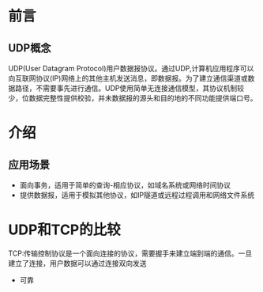 # 前言

## UDP概念

UDP(User Datagram Protocol)用户数据报协议。通过UDP,计算机应用程序可以向互联网协议(IP)网络上的其他主机发送消息，即数据报。为了建立通信渠道或数据路径，不需要事先进行通信。UDP使用简单无连接通信模型，其协议机制较少，位数据完整性提供校验，并未数据报的源头和目的地的不同功能提供端口号。

# 介绍

## 应用场景

- 面向事务，适用于简单的查询-相应协议，如域名系统或网络时间协议
- 提供数据报，适用于模拟其他协议，如IP隧道或远程过程调用和网络文件系统


# UDP和TCP的比较

TCP:传输控制协议是一个面向连接的协议，需要握手来建立端到端的通信。一旦建立了连接，用户数据可以通过连接双向发送
- 可靠
